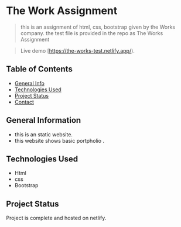 # The Work Assignment
> this is an assignment of html, css, bootstrap given by the Works company.
> the test file is provided in the repo as The Works Assignment



> Live demo [https://the-works-test.netlify.app/). 

## Table of Contents
* [General Info](#general-information)
* [Technologies Used](#technologies-used)
* [Project Status](#project-status)
* [Contact](#contact)



## General Information
- this is an static website.
- this website shows basic portpholio . 




## Technologies Used
- Html
- css
- Bootstrap
 



## Project Status
Project is complete and hosted on netlify.



